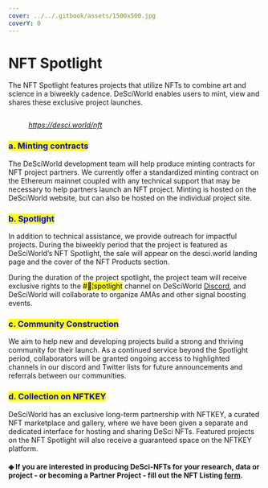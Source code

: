 ```yaml
---
cover: ../../.gitbook/assets/1500x500.jpg
coverY: 0
---
```


# NFT Spotlight

The NFT Spotlight features projects that utilize NFTs to combine art and science in a biweekly cadence. DeSciWorld enables users to mint, view and shares these exclusive project launches.&#x20;

<figure><img src="../../.gitbook/assets/nft.png" alt=""><figcaption><p><a href="https://desci.world/nft"><em>https://desci.world/nft</em></a></p></figcaption></figure>

### <mark style="color:blue;">a. Minting contracts</mark>&#x20;

The DeSciWorld development team will help produce minting contracts for NFT project partners. We currently offer a standardized minting contract on the Ethereum mainnet coupled with any technical support that may be necessary to help partners launch an NFT project. Minting is hosted on the DeSciWorld website, but can also be hosted on the individual project site.

### <mark style="color:blue;">b. Spotlight</mark>&#x20;

In addition to technical assistance, we provide outreach for impactful projects. During the biweekly period that the project is featured as DeSciWorld’s NFT Spotlight, the sale will appear on the desci.world landing page and the cover of the NFT Products section.&#x20;

During the duration of the project spotlight, the project team will receive exclusive rights to the <mark style="background-color:yellow;">#💎¦spotlight</mark> channel on DeSciWorld [Discord](https://discord.gg/gKazMbU8a6), and DeSciWorld will collaborate to organize AMAs and other signal boosting events.

### <mark style="color:blue;">c. Community Construction</mark>&#x20;

We aim to help new and developing projects build a strong and thriving community for their launch. As a continued service beyond the Spotlight period, collaborators will be granted ongoing access to highlighted channels in our discord and Twitter lists for future announcements and referrals between our communities.&#x20;

### <mark style="color:blue;">d. Collection on NFTKEY</mark>&#x20;

DeSciWorld has an exclusive long-term partnership with NFTKEY, a curated NFT marketplace and gallery, where we have been given a separate and dedicated interface for hosting and sharing DeSci NFTs. Featured projects on the NFT Spotlight will also receive a guaranteed space on the NFTKEY platform.

#### ◈ If you are interested in producing DeSci-NFTs for your research, data or project - or becoming a Partner Project - fill out the NFT Listing [form](https://airtable.com/shrZPaz9v9HrTrxnH).
